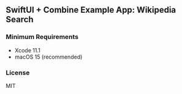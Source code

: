 SwiftUI + Combine Example App: Wikipedia Search
---

### Minimum Requirements

* Xcode 11.1
* macOS 15 (recommended)

### License

MIT

